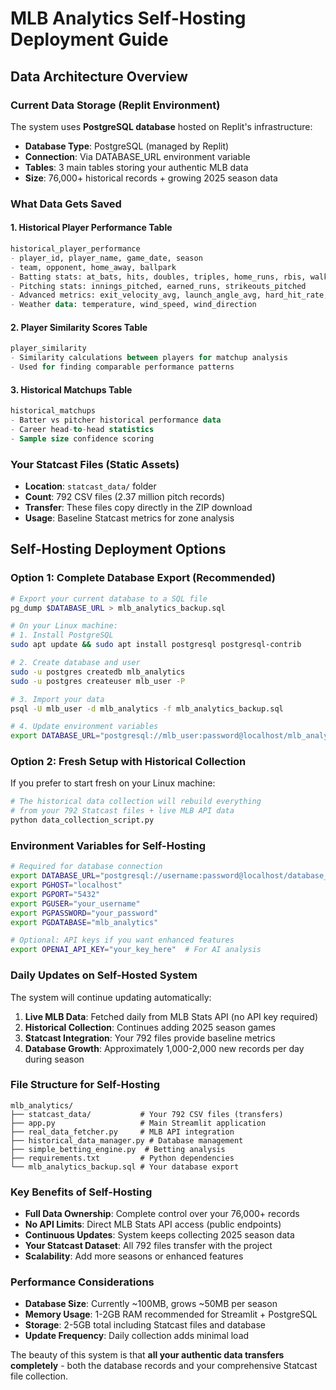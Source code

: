 # MLB Analytics Self-Hosting Deployment Guide

## Data Architecture Overview

### Current Data Storage (Replit Environment)
The system uses **PostgreSQL database** hosted on Replit's infrastructure:
- **Database Type**: PostgreSQL (managed by Replit)
- **Connection**: Via DATABASE_URL environment variable
- **Tables**: 3 main tables storing your authentic MLB data
- **Size**: 76,000+ historical records + growing 2025 season data

### What Data Gets Saved

#### 1. Historical Player Performance Table
```sql
historical_player_performance
- player_id, player_name, game_date, season
- team, opponent, home_away, ballpark
- Batting stats: at_bats, hits, doubles, triples, home_runs, rbis, walks, strikeouts
- Pitching stats: innings_pitched, earned_runs, strikeouts_pitched
- Advanced metrics: exit_velocity_avg, launch_angle_avg, hard_hit_rate, barrel_rate
- Weather data: temperature, wind_speed, wind_direction
```

#### 2. Player Similarity Scores Table
```sql
player_similarity
- Similarity calculations between players for matchup analysis
- Used for finding comparable performance patterns
```

#### 3. Historical Matchups Table
```sql
historical_matchups
- Batter vs pitcher historical performance data
- Career head-to-head statistics
- Sample size confidence scoring
```

### Your Statcast Files (Static Assets)
- **Location**: `statcast_data/` folder
- **Count**: 792 CSV files (2.37 million pitch records)
- **Transfer**: These files copy directly in the ZIP download
- **Usage**: Baseline Statcast metrics for zone analysis

## Self-Hosting Deployment Options

### Option 1: Complete Database Export (Recommended)
```bash
# Export your current database to a SQL file
pg_dump $DATABASE_URL > mlb_analytics_backup.sql

# On your Linux machine:
# 1. Install PostgreSQL
sudo apt update && sudo apt install postgresql postgresql-contrib

# 2. Create database and user
sudo -u postgres createdb mlb_analytics
sudo -u postgres createuser mlb_user -P

# 3. Import your data
psql -U mlb_user -d mlb_analytics -f mlb_analytics_backup.sql

# 4. Update environment variables
export DATABASE_URL="postgresql://mlb_user:password@localhost/mlb_analytics"
```

### Option 2: Fresh Setup with Historical Collection
If you prefer to start fresh on your Linux machine:

```bash
# The historical data collection will rebuild everything
# from your 792 Statcast files + live MLB API data
python data_collection_script.py
```

### Environment Variables for Self-Hosting
```bash
# Required for database connection
export DATABASE_URL="postgresql://username:password@localhost/database_name"
export PGHOST="localhost"
export PGPORT="5432"
export PGUSER="your_username"
export PGPASSWORD="your_password" 
export PGDATABASE="mlb_analytics"

# Optional: API keys if you want enhanced features
export OPENAI_API_KEY="your_key_here"  # For AI analysis
```

### Daily Updates on Self-Hosted System
The system will continue updating automatically:

1. **Live MLB Data**: Fetched daily from MLB Stats API (no API key required)
2. **Historical Collection**: Continues adding 2025 season games
3. **Statcast Integration**: Your 792 files provide baseline metrics
4. **Database Growth**: Approximately 1,000-2,000 new records per day during season

### File Structure for Self-Hosting
```
mlb_analytics/
├── statcast_data/           # Your 792 CSV files (transfers)
├── app.py                   # Main Streamlit application
├── real_data_fetcher.py     # MLB API integration
├── historical_data_manager.py # Database management
├── simple_betting_engine.py  # Betting analysis
├── requirements.txt         # Python dependencies
└── mlb_analytics_backup.sql # Your database export
```

### Key Benefits of Self-Hosting
- **Full Data Ownership**: Complete control over your 76,000+ records
- **No API Limits**: Direct MLB Stats API access (public endpoints)
- **Continuous Updates**: System keeps collecting 2025 season data
- **Your Statcast Dataset**: All 792 files transfer with the project
- **Scalability**: Add more seasons or enhanced features

### Performance Considerations
- **Database Size**: Currently ~100MB, grows ~50MB per season
- **Memory Usage**: 1-2GB RAM recommended for Streamlit + PostgreSQL
- **Storage**: 2-5GB total including Statcast files and database
- **Update Frequency**: Daily collection adds minimal load

The beauty of this system is that **all your authentic data transfers completely** - both the database records and your comprehensive Statcast file collection.